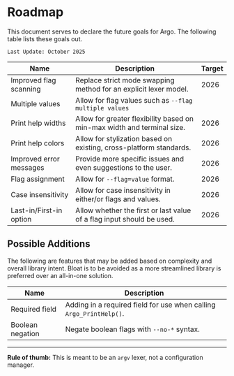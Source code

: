 # Roadmap

This document serves to declare the future goals for Argo. The following table lists these goals out.

`Last Update: October 2025`

|Name|Description|Target|
|--|--|--|
|Improved flag scanning|Replace strict mode swapping method for an explicit lexer model.|2026|
|Multiple values|Allow for flag values such as `--flag multiple values`|
|Print help widths|Allow for greater flexibility based on min-max width and terminal size.|2026|
|Print help colors|Allow for stylization based on existing, cross-platform standards.|2026|
|Improved error messages|Provide more specific issues and even suggestions to the user.|2026|
|Flag assignment|Allow for `--flag=value` format.|2026|
|Case insensitivity|Allow for case insensitivity in either/or flags and values.|2026|
|Last-in/First-in option|Allow whether the first or last value of a flag input should be used.|2026|

## Possible Additions

The following are features that may be added based on complexity and overall library intent. Bloat is to be avoided as a more streamlined library is preferred over an all-in-one solution.

|Name|Description|
|--|--|
|Required field|Adding in a required field for use when calling `Argo_PrintHelp()`.|2026|
|Boolean negation|Negate boolean flags with `--no-*` syntax.|

---

**Rule of thumb:** This is meant to be an `argv` lexer, not a configuration manager.

